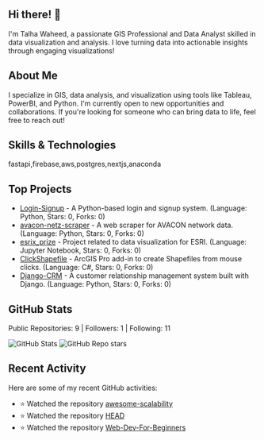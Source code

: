 ## Hi there! 👋

I'm Talha Waheed, a passionate GIS Professional and Data Analyst skilled in data visualization and analysis. I love turning data into actionable insights through engaging visualizations!

## About Me

I specialize in GIS, data analysis, and visualization using tools like Tableau, PowerBI, and Python. I'm currently open to new opportunities and collaborations. If you're looking for someone who can bring data to life, feel free to reach out!

## Skills & Technologies

fastapi,firebase,aws,postgres,nextjs,anaconda

## Top Projects

* [Login-Signup](https://github.com/twaheedgj/Login-Signup) - A Python-based login and signup system. (Language: Python, Stars: 0, Forks: 0)
* [avacon-netz-scraper](https://github.com/twaheedgj/avacon-netz-scraper) - A web scraper for AVACON network data. (Language: Python, Stars: 0, Forks: 0)
* [esrix_prize](https://github.com/twaheedgj/esrix_prize) - Project related to data visualization for ESRI. (Language: Jupyter Notebook, Stars: 0, Forks: 0)
* [ClickShapefile](https://github.com/twaheedgj/ClickShapefile) - ArcGIS Pro add-in to create Shapefiles from mouse clicks. (Language: C#, Stars: 0, Forks: 0)
* [Django-CRM](https://github.com/twaheedgj/Django-CRM) - A customer relationship management system built with Django. (Language: Python, Stars: 0, Forks: 0)

## GitHub Stats

Public Repositories: 9 | Followers: 1 | Following: 11

![GitHub Stats](https://img.shields.io/github/followers/twaheedgj?style=social) ![GitHub Repo stars](https://img.shields.io/github/stars/twaheedgj?style=social)

## Recent Activity

Here are some of my recent GitHub activities:
- ⭐️ Watched the repository [awesome-scalability](https://github.com/binhnguyennus/awesome-scalability)
- ⭐️ Watched the repository [HEAD](https://github.com/joshbuchea/HEAD)
- ⭐️ Watched the repository [Web-Dev-For-Beginners](https://github.com/microsoft/Web-Dev-For-Beginners)
